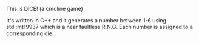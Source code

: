 This is DICE! (a cmdline game)

It's written in C++ and it generates a 
number between 1-6 using std::mt19937
which is a near faultless R.N.G. Each
number is assigned to a corresponding
die.
